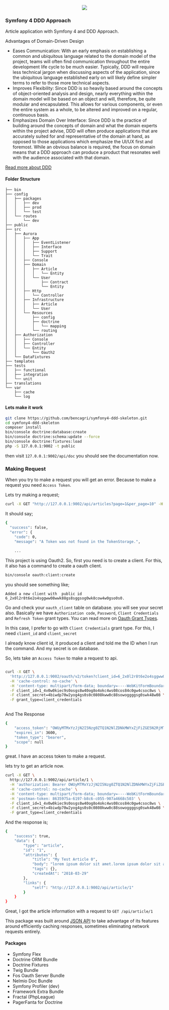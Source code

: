 <p align="center"><img src="http://oi66.tinypic.com/296gq6h.jpg"></p>

### Symfony 4 DDD Approach

Article application with Symfony 4 and DDD Approach. 

Advantages of Domain-Driven Design

* Eases Communication: With an early emphasis on establishing a common and ubiquitous language related to the domain model of the project, teams will often find communication throughout the entire development life cycle to be much easier. Typically, DDD will require less technical jargon when discussing aspects of the application, since the ubiquitous language established early on will likely define simpler terms to refer to those more technical aspects.
* Improves Flexibility: Since DDD is so heavily based around the concepts of object-oriented analysis and design, nearly everything within the domain model will be based on an object and will, therefore, be quite modular and encapsulated. This allows for various components, or even the entire system as a whole, to be altered and improved on a regular, continuous basis.
* Emphasizes Domain Over Interface: Since DDD is the practice of building around the concepts of domain and what the domain experts within the project advise, DDD will often produce applications that are accurately suited for and representative of the domain at hand, as opposed to those applications which emphasize the UI/UX first and foremost. While an obvious balance is required, the focus on domain means that a DDD approach can produce a product that resonates well with the audience associated with that domain.


[Read more about DDD](https://airbrake.io/blog/software-design/domain-driven-design)

#### Folder Structure

```
├── bin
├── config
│   ├── packages
│   │   ├── dev
│   │   ├── prod
│   │   └── test
│   └── routes
│       └── dev
├── public
├── src
│   ├── Aurora
│   │   ├── App
│   │   │   ├── EventListener
│   │   │   ├── Interface
│   │   │   ├── Support
│   │   │   └── Trait
│   │   ├── Console
│   │   ├── Domain
│   │   │   ├── Article
│   │   │   │   └── Entity
│   │   │   └── User
│   │   │       ├── Contract
│   │   │       └── Entity
│   │   ├── Http
│   │   │   └── Controller
│   │   ├── Infrastructure
│   │   │   ├── Article
│   │   │   └── User
│   │   └── Resources
│   │       ├── config
│   │       ├── doctrine
│   │       │   └── mapping
│   │       └── routing
│   ├── Authorization
│   │   ├── Console
│   │   ├── Controller
│   │   └── Entity
│   │       └── Oauth2
│   └── DataFixtures
├── templates
├── tests
│   ├── functional
│   ├── integration
│   └── unit
├── translations
└── var
    ├── cache
    └── log
```



#### Lets make it work 

```bash
git clone https://github.com/bencagri/symfony4-ddd-skeleton.git
cd symfony4-ddd-skeleton
composer install
bin/console doctrine:database:create
bin/console doctrine:schema:update --force
bin/console doctrine:fixtures:load 
php -S 127.0.0.1:9002 -t public

```

then visit `127.0.0.1:9002/api/doc`  you should see the documentation now.

### Making Request
When you try to make a request you will get an error. Because to make a request you need `Access Token`.

Lets try making a request;
```bash
curl -X GET "http://127.0.0.1:9002/api/articles?page=1&per_page=10" -H "accept: application/json"
```

It should say;
```bash
{
  "success": false,
  "error": {
    "code": 0,
    "message": "A Token was not found in the TokenStorage.",
    
    ...
```
This project is using Oauth2. So, first you need is to create a client. For this, it also has a command to create a oauth client.

```bash
bin/console oauth:client:create 
``` 

you should see something like;
```
Added a new client with  public id 6_2x0l2r8t6e2o4sggww08wwk88gs8sggsog0wk8cow4w0gso0s0.
```

Go and check your `oauth_client` table on database. you will see your secret also. 
Basically we have `Authorization code`, `Password`, `Client Credentials` and `Refresh Token` grant types. You can read more on [Oauth Grant Types](https://oauth.net/2/grant-types/).

In this case, I prefer to go with `Client Credentials` grant type. For this, I need `client_id` and `client_secret`

I already know client id, it produced a client and told me the ID when I run the command. And my secret is on database.

So, lets take an `Access Token` to make a request to api.

```bash

curl -X GET \
  'http://127.0.0.1:9002/oauth/v2/token?client_id=6_2x0l2r8t6e2o4sggww08wwk88gs8sggsog0wk8cow4w0gso0s0&client_secret=4biwdp70w2yog4gs0s0c0808kww0c88sowoggggsg0swk48w08&grant_type=client_credentials' \
  -H 'cache-control: no-cache' \
  -H 'content-type: multipart/form-data; boundary=----WebKitFormBoundary7MA4YWxkTrZu0gW' \
  -F client_id=1_4v0w0kiec9s0osgs8w40og8o4okc4ws08cos84c0gw4csoc8ws \
  -F client_secret=4biwdp70w2yog4gs0s0c0808kww0c88sowoggggsg0swk48w08 \
  -F grant_type=client_credentials
  
```

And The Response
```bash
{
    "access_token": "OWUyMTMxYzJjN2I5Nzg0ZTQ1N2NlZDNkMWYxZjFiZGE5N2RjMTA4ZmI1ZTU4ZGE0YWI4NmU3YmQxZjgyNTJkZg",
    "expires_in": 3600,
    "token_type": "bearer",
    "scope": null
}
```

great. I have an access token to make a request.

lets try to get an article now.

```bash 
curl -X GET \
  http://127.0.0.1:9002/api/article/1 \
  -H 'authorization: Bearer OWUyMTMxYzJjN2I5Nzg0ZTQ1N2NlZDNkMWYxZjFiZGE5N2RjMTA4ZmI1ZTU4ZGE0YWI4NmU3YmQxZjgyNTJkZg' \
  -H 'cache-control: no-cache' \
  -H 'content-type: multipart/form-data; boundary=----WebKitFormBoundary7MA4YWxkTrZu0gW' \
  -H 'postman-token: 8635975a-6197-b8c6-c055-907a4668c503' \
  -F client_id=1_4v0w0kiec9s0osgs8w40og8o4okc4ws08cos84c0gw4csoc8ws \
  -F client_secret=4biwdp70w2yog4gs0s0c0808kww0c88sowoggggsg0swk48w08 \
  -F grant_type=client_credentials
```

And the response is;
```bash
{
    "success": true,
    "data": {
        "type": "article",
        "id": "1",
        "attributes": {
            "title": "My Test Article 0",
            "body": "lorem ipsum dolor sit amet.lorem ipsum dolor sit amet.lorem ipsum dolor sit amet.lorem ipsum dolor sit amet.lorem ipsum dolor sit amet.lorem ipsum dolor sit amet.lorem ipsum dolor sit amet.lorem ipsum dolor sit amet.lorem ipsum dolor sit amet.lorem ipsum dolor sit amet.",
            "tags": {},
            "createdAt": "2018-03-29"
        },
        "links": {
            "self": "http://127.0.0.1:9002/api/article/1"
        }
    }
}
```

Great, I got the article information with a request to `GET /api/article/1`

This package was built around [JSON API](http://jsonapi.org/) to take advantage of its features around efficiently caching responses, sometimes eliminating network requests entirely.

#### Packages
- Symfony Flex
- Doctrine ORM Bundle
- Doctrine Fixtures
- Twig Bundle
- Fos Oauth Server Bundle
- Nelmio Doc Bundle
- Symfony Profiler (dev)
- Framework Extra Bundle
- Fractal (PhpLeague)
- PagerFanta for Doctrine